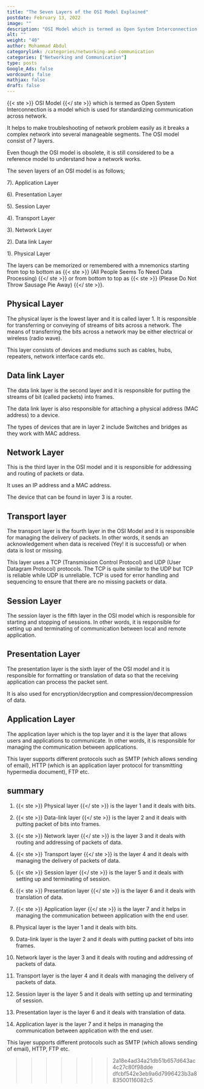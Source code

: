 ```yaml
---
title: "The Seven Layers of the OSI Model Explained"
postdate: February 13, 2022
image: ""
description: "OSI Model which is termed as Open System Interconnection is a model which is used for standardizing communication across network. It consist of seven layers. The Application, Presentation, Session, Transport, Network, Data link and Physical Layer"
alt: ""
weight: "40"
author: Mohammad Abdul
categorylink: /categories/networking-and-communication
categories: ["Networking and Communication"]
type: posts
Google_Ads: false
wordcount: false
mathjax: false
draft: false
---
```


{{< ste >}} OSI Model {{</ ste >}} which is termed as Open System Interconnection is a model which is used for standardizing communication across network.

It helps to make troubleshooting of network problem easily as it breaks a complex network into several manageable segments. The OSI model consist of 7 layers.

Even though the OSI model is obsolete, it is still considered to be a reference model to understand how a network works.

The seven layers of an OSI model is as follows;

7). Application Layer

6). Presentation Layer

5). Session Layer

4). Transport Layer

3). Network Layer

2). Data link Layer

1). Physical Layer

The layers can be memorized or remembered with a mnemonics starting from top to bottom as {{< ste >}} (All People Seems To Need Data Processing) {{</ ste >}} or from bottom to top as {{< ste >}} (Please Do Not Throw Sausage Pie Away) {{</ ste >}}.

## Physical Layer

The physical layer is the lowest layer and it is called layer 1. It is responsible for transferring or conveying of streams of bits across a network. The means of transferring the bits across a network may be either electrical or wireless (radio wave).

This layer consists of devices and mediums such as cables, hubs, repeaters, network interface cards etc.

## Data link Layer

The data link layer is the second layer and it is responsible for putting the streams of bit (called packets) into frames.

The data link layer is also responsible for attaching a physical address (MAC address) to a device.

The types of devices that are in layer 2 include
Switches and bridges as they work with MAC address.

## Network Layer

This is the third layer in the OSI model and it is responsible for addressing and routing of packets or data.

It uses an IP address and a MAC address.

The device that can be found in layer 3 is a router.

## Transport layer

The transport layer is the fourth layer in the OSI Model and it is responsible for managing the delivery of packets. In other words, it sends an acknowledgement when data is received (Yey! it is successful) or when data is lost or missing.

This layer uses a TCP (Transmission Control Protocol) and UDP (User Datagram Protocol) protocols. The TCP is quite similar to the UDP but TCP is reliable while UDP is unreliable. TCP is used for error handling and sequencing to ensure that there are no missing packets or data.

## Session Layer

The session layer is the fifth layer in the OSI model which is responsible for starting and stopping of sessions. In other words, it is responsible for setting up and terminating of communication between local and remote application.

## Presentation Layer

The presentation layer is the sixth layer of the OSI model and it is responsible for formatting or translation of data so that the receiving application can process the packet sent.

It is also used for encryption/decryption and compression/decompression of data.

## Application Layer

The application layer which is the top layer and it is the layer that allows users and applications to communicate. In other words, it is responsible for managing the communication between applications.

This layer supports different protocols such as SMTP (which allows sending of email), HTTP (which is an application layer protocol for transmitting hypermedia document), FTP etc.

## summary

1. {{< ste >}} Physical layer {{</ ste >}} is the layer 1 and it deals with bits.

2. {{< ste >}} Data-link layer {{</ ste >}} is the layer 2 and it deals with putting packet of bits into frames.

3. {{< ste >}} Network layer {{</ ste >}} is the layer 3 and it deals with routing and addressing of packets of data.

4. {{< ste >}} Transport layer {{</ ste >}} is the layer 4 and it deals with managing the delivery of packets of data.

5. {{< ste >}} Session layer {{</ ste >}} is the layer 5 and it deals with setting up and terminating of session.

6. {{< ste >}} Presentation layer {{</ ste >}} is the layer 6 and it deals with translation of data.

7. {{< ste >}} Application layer {{</ ste >}} is the layer 7 and it helps in managing the communication between application with the end user.

8. Physical layer is the layer 1 and it deals with bits.

9. Data-link layer is the layer 2 and it deals with putting packet of bits into frames.

10. Network layer is the layer 3 and it deals with routing and addressing of packets of data.

11. Transport layer is the layer 4 and it deals with managing the delivery of packets of data.

12. Session layer is the layer 5 and it deals with setting up and terminating of session.

13. Presentation layer is the layer 6 and it deals with translation of data.

14. Application layer is the layer 7 and it helps in managing the communication between application with the end user.

This layer supports different protocols such as SMTP (which allows sending of email), HTTP, FTP etc.

> > > > > > > 2a18e4ad34a21db51b657d643ac4c27c80f98dde
> > > > > > > dfcbf542e3eb9a6d7996423b3a883500116082c5
